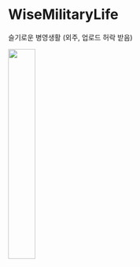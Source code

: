 # WiseMilitaryLife
슬기로운 병영생활 (외주, 업로드 허락 받음)

<img src="https://user-images.githubusercontent.com/40740128/132350529-61f185c2-497f-46b8-9ae6-68149559a0eb.png" width="33%" />
